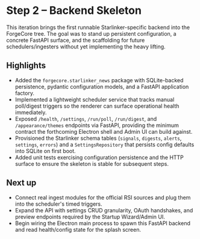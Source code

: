 # Step 2 – Backend Skeleton

This iteration brings the first runnable Starlinker-specific backend into the
ForgeCore tree. The goal was to stand up persistent configuration, a concrete
FastAPI surface, and the scaffolding for future schedulers/ingesters without yet
implementing the heavy lifting.

## Highlights

- Added the `forgecore.starlinker_news` package with SQLite-backed persistence,
  pydantic configuration models, and a FastAPI application factory.
- Implemented a lightweight scheduler service that tracks manual poll/digest
  triggers so the renderer can surface operational health immediately.
- Exposed `/health`, `/settings`, `/run/poll`, `/run/digest`, and
  `/appearance/themes` endpoints via FastAPI, providing the minimum contract the
  forthcoming Electron shell and Admin UI can build against.
- Provisioned the Starlinker schema tables (`signals`, `digests`, `alerts`,
  `settings`, `errors`) and a `SettingsRepository` that persists config defaults
  into SQLite on first boot.
- Added unit tests exercising configuration persistence and the HTTP surface to
  ensure the skeleton is stable for subsequent steps.

## Next up

- Connect real ingest modules for the official RSI sources and plug them into
  the scheduler's timed triggers.
- Expand the API with settings CRUD granularity, OAuth handshakes, and preview
  endpoints required by the Startup Wizard/Admin UI.
- Begin wiring the Electron main process to spawn this FastAPI backend and read
  health/config state for the splash screen.
